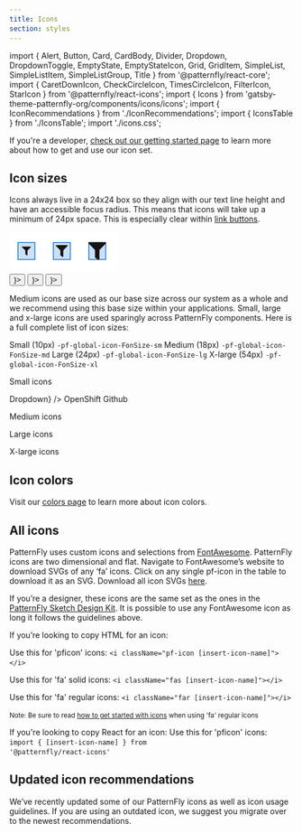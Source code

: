 ```yaml
---
title: Icons
section: styles
---
```

import { Alert, Button, Card, CardBody, Divider, Dropdown, DropdownToggle, EmptyState, EmptyStateIcon, Grid, GridItem, SimpleList, SimpleListItem, SimpleListGroup, Title } from '@patternfly/react-core';
import { CaretDownIcon, CheckCircleIcon, TimesCircleIcon, FilterIcon, StarIcon } from '@patternfly/react-icons';
import { Icons } from 'gatsby-theme-patternfly-org/components/icons/icons';
import { IconRecommendations } from './IconRecommendations';
import { IconsTable } from './IconsTable';
import './icons.css';

<Divider className="ws-icons-divider" />

<p class="ws-icons-page">If you're a developer, <a href="/get-started/developers#using-styles">check out our getting started page</a> to learn more about how to get and use our icon set.</p>

## Icon sizes
<Grid gutter="md">
  <GridItem xl={6} lg={12} className="ws-icons-gridtext">
    <p>Icons always live in a 24x24 box so they align with our text line height and have an accessible focus radius. This means that icons will take up a minimum of 24px space. This is especially clear within <a href="/design-guidelines/usage-and-behavior/buttons-and-links#link-button" className="pf-m-link">link buttons</a>.</p>
    <div>
      <img src="patternfly-filter-icons.png" alt="PatternFly filter icons" />
    </div>
    <Button variant="link" icon={<FilterIcon size="sm" />}></Button>
    <Button variant="link" icon={<FilterIcon size="md" />}></Button>
    <Button variant="link" icon={<FilterIcon size="lg" />}></Button>
    <p>Medium icons are used as our base size across our system as a whole and we recommend using this base size within your applications. Small, large and x-large icons are used sparingly across PatternFly components. Here is a full complete list of icon sizes:</p>
    <Grid gutter="md">
      <GridItem sm={2}><FilterIcon size="sm" /></GridItem>
      <GridItem sm={10}>
        <Grid>
          <GridItem>Small (10px)</GridItem>
          <GridItem><code>-pf-global-icon-FonSize-sm</code></GridItem>
        </Grid>
      </GridItem>
      <GridItem sm={2}><FilterIcon size="md" /></GridItem>
      <GridItem sm={10}>
        <Grid>
          <GridItem>Medium (18px)</GridItem>
          <GridItem><code>-pf-global-icon-FonSize-md</code></GridItem>
        </Grid>
      </GridItem>
      <GridItem sm={2}><FilterIcon size="lg" /></GridItem>
      <GridItem sm={10}>
        <Grid>
          <GridItem>Large (24px)</GridItem>
          <GridItem><code>-pf-global-icon-FonSize-lg</code></GridItem>
        </Grid>
      </GridItem>
      <GridItem sm={2}><FilterIcon size="xl" /></GridItem>
      <GridItem sm={10}>
        <Grid>
          <GridItem>X-large (54px)</GridItem>
          <GridItem><code>-pf-global-icon-FonSize-xl</code></GridItem>
        </Grid>
      </GridItem>
    </Grid>
  </GridItem>
  <GridItem xl={6} lg={12}>
    <Card className="ws-icon-size-examples">
      <CardBody>
        <Grid>
          <GridItem span={12}>
            <p>Small icons</p>
          </GridItem>
          <GridItem span={4}>
            <Dropdown
              toggle={<DropdownToggle id="toggle-id" iconComponent={CaretDownIcon}>Dropdown</DropdownToggle>}
            />
          </GridItem>
          <GridItem span={8}>
            <Card>
              <CardBody>
                <SimpleList>
                  <SimpleListGroup title="Favorites">
                    <SimpleListItem>OpenShift <StarIcon /></SimpleListItem>
                    <SimpleListItem>Github <StarIcon /></SimpleListItem>
                  </SimpleListGroup>
                </SimpleList>
              </CardBody>
            </Card>
          </GridItem>
          <GridItem span={12}>
            <p>Medium icons</p>
          </GridItem>
          <GridItem span={12}>
            <Alert variant="default" isInline title="Default inline alert title"/>
          </GridItem>
          <GridItem span={12}>
            <p>Large icons</p>
          </GridItem>
          <GridItem span={12}>
            <Alert variant="success" title="Success alert title 4" />
          </GridItem>
          <GridItem span={12}>
            <p>X-large icons</p>
          </GridItem>
          <GridItem span={12}>
            <EmptyState variant={EmptyStateVariant.xl}>
              <EmptyStateIcon icon={CubesIcon} />
              <Title headingLevel="h5" size="4xl">
                This is a large empty state
              </Title>
            </EmptyState>
          </GridItem>
        </Grid>
      </CardBody>
    </Card>
  </GridItem>
</Grid>

<Divider className="ws-icons-divider" />

## Icon colors
<p>Visit our <a href="/design-guidelines/styles/colors" className="pf-m-link">colors page</a> to learn more about icon colors.</p>

<Divider className="ws-icons-divider" />

## All icons
<p>PatternFly uses custom icons and selections from <a href="https://fontawesome.com/icons">FontAwesome</a>. PatternFly icons are two dimensional and flat. Navigate to FontAwesome’s website to download SVGs of any ‘fa’ icons. Click on any single pf-icon in the table to download it as an SVG. Download all icon SVGs <a href="#">here</a>.</p>

<p>If you’re a designer, these icons are the same set as the ones in the <a href="https://www.patternfly.org/v4/get-started/designers">PatternFly Sketch Design Kit</a>. It is possible to use any FontAwesome icon as long it follows the guidelines above.</p>

<p>If you’re looking to copy HTML for an icon:</p>
<p>Use this for 'pficon' icons: <code>&lt;i className="pf-icon [insert-icon-name]"&gt;&lt;/i&gt;</code></p>
<p>Use this for 'fa' solid icons: <code>&lt;i className="fas [insert-icon-name]"&gt;&lt;/i&gt;</code></p>
<p>Use this for 'fa' regular icons: <code>&lt;i className="far [insert-icon-name]"&gt;&lt;/i&gt;</code></p>

<small>Note: Be sure to read <a href="/get-started/developers#using-styles" className="pf-m-link">how to get started with icons</a> when using 'fa' regular icons</small>

If you're looking to copy React for an icon:
Use this for 'pficon' icons: <code>import { [insert-icon-name] } from '@patternfly/react-icons'</code>

<!-- <Icons /> -->
<IconsTable />

<Divider className="ws-icons-divider" />

## Updated icon recommendations
<p>We’ve recently updated some of our PatternFly icons as well as icon usage guidelines. If you are using an outdated icon, we suggest you migrate over to the newest recommendations.</p>

<IconRecommendations />
